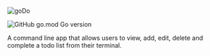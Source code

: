 ![goDo](https://github.com/user-attachments/assets/377a72c1-664b-4a7a-ad4a-db8391b954b7)

![GitHub go.mod Go version](https://img.shields.io/github/go-mod/go-version/bbland1/goDo)

A command line app that allows users to view, add, edit, delete and complete a todo list from their terminal.

